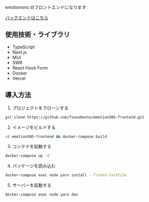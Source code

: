 emotionsns のフロントエンドになります

[バックエンドはこちら](https://github.com/TsunoKento/emotionSNS-backend)

## 使用技術・ライブラリ

- TypeScript
- Next.js
- MUI
- SWR
- React Hook Form
- Docker
- Vercel

## 導入方法

1. プロジェクトをクローンする

```zsh
git clone https://github.com/TsunoKento/emotionSNS-frontend.git
```

2. イメージをビルドする

```zsh
cd emotionSNS-frontend && docker-compose build
```

3. コンテナを起動する

```zsh
docker-compose up -d
```

4. パッケージを読み込む

```zsh
docker-compose exec node yarn install --frozen-lockfile
```

5. サーバーを起動する

```zsh
docker-compose exec node yarn dev
```
